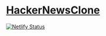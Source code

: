 # [HackerNewsClone](https://my-hacker-news-clone.netlify.app/)

[![Netlify Status](https://api.netlify.com/api/v1/badges/d498eb1c-24e1-403e-a6d6-20f3f857ed3d/deploy-status)](https://app.netlify.com/sites/my-hacker-news-clone/deploys)
